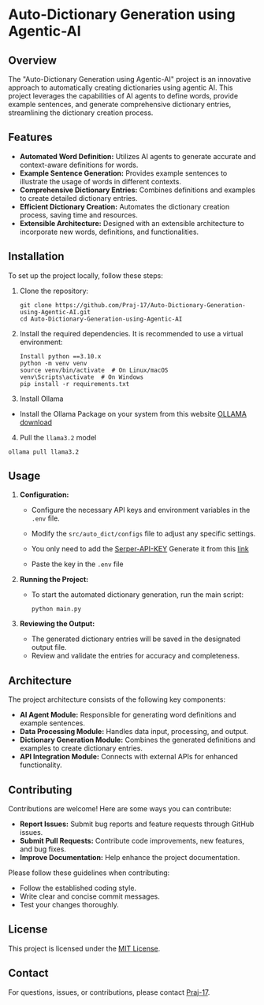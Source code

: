 # Auto-Dictionary Generation using Agentic-AI

## Overview

The "Auto-Dictionary Generation using Agentic-AI" project is an innovative approach to automatically creating dictionaries using agentic AI. This project leverages the capabilities of AI agents to define words, provide example sentences, and generate comprehensive dictionary entries, streamlining the dictionary creation process.

## Features

-   **Automated Word Definition:** Utilizes AI agents to generate accurate and context-aware definitions for words.
-   **Example Sentence Generation:** Provides example sentences to illustrate the usage of words in different contexts.
-   **Comprehensive Dictionary Entries:** Combines definitions and examples to create detailed dictionary entries.
-   **Efficient Dictionary Creation:** Automates the dictionary creation process, saving time and resources.
-   **Extensible Architecture:** Designed with an extensible architecture to incorporate new words, definitions, and functionalities.

## Installation

To set up the project locally, follow these steps:

1.  Clone the repository:

    ```
    git clone https://github.com/Praj-17/Auto-Dictionary-Generation-using-Agentic-AI.git
    cd Auto-Dictionary-Generation-using-Agentic-AI
    ```

2.  Install the required dependencies. It is recommended to use a virtual environment:

    ```
    Install python ==3.10.x
    python -m venv venv
    source venv/bin/activate  # On Linux/macOS
    venv\Scripts\activate  # On Windows
    pip install -r requirements.txt
    ```
3. Install Ollama

- Install the Ollama Package on your system from this website [OLLAMA download](https://ollama.com/download/windows)

4. Pull the `llama3.2` model

```
ollama pull llama3.2
```

## Usage

1.  **Configuration:**

    -   Configure the necessary API keys and environment variables in the `.env` file.
    -   Modify the `src/auto_dict/configs` file to adjust any specific settings.
    - You only need to add the [Serper-API-KEY](https://serper.dev/) Generate it from this [link](https://serper.dev/)

    - Paste the key in the `.env` file

2.  **Running the Project:**

    -   To start the automated dictionary generation, run the main script:

        ```
        python main.py
        ```

3.  **Reviewing the Output:**

    -   The generated dictionary entries will be saved in the designated output file.
    -   Review and validate the entries for accuracy and completeness.

## Architecture

The project architecture consists of the following key components:

-   **AI Agent Module:** Responsible for generating word definitions and example sentences.
-   **Data Processing Module:** Handles data input, processing, and output.
-   **Dictionary Generation Module:** Combines the generated definitions and examples to create dictionary entries.
-   **API Integration Module:** Connects with external APIs for enhanced functionality.

## Contributing

Contributions are welcome! Here are some ways you can contribute:

-   **Report Issues:** Submit bug reports and feature requests through GitHub issues.
-   **Submit Pull Requests:** Contribute code improvements, new features, and bug fixes.
-   **Improve Documentation:** Help enhance the project documentation.

Please follow these guidelines when contributing:

-   Follow the established coding style.
-   Write clear and concise commit messages.
-   Test your changes thoroughly.

## License

This project is licensed under the [MIT License](LICENSE).

## Contact

For questions, issues, or contributions, please contact [Praj-17](https://github.com/Praj-17).


